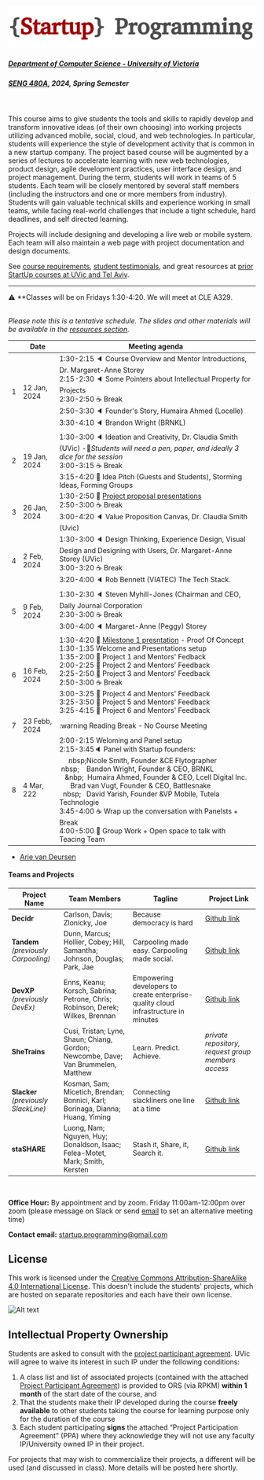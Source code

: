 ![Alt text](images/logo.png)

##### [Department of Computer Science - University of Victoria](http://www.csc.uvic.ca/)
##### [SENG 480A](https://heat.csc.uvic.ca/coview/outline/2024/Spring/CSC/480A), 2024, Spring Semester
<br>

This course aims to give students the tools and skills to rapidly develop and transform innovative ideas (of their own choosing) into working projects utilizing advanced mobile, social, cloud, and web technologies. In particular, students will experience the style of development activity that is common in a new startup company. The project based course will be augmented by a series of lectures to accelerate learning with new web technologies, product design, agile development practices, user interface design, and project management. During the term, students will work in teams of 5 students. Each team will be closely mentored by several staff members (including the instructors and one or more members from industry). Students will gain valuable technical skills and experience working in small teams, while facing real-world challenges that include a tight schedule, hard deadlines, and self directed learning.

Projects will include designing and developing a live web or mobile system. Each team will also maintain a web page with project documentation and design documents.

See [course requirements](requirements.md), [student testimonials](testimonials.md), and great resources at [prior StartUp courses at UVic and Tel Aviv](https://github.com/margaretstorey/startup2022/tree/main/past%20semesters).

---

:warning: **Classes will be on Fridays 1:30-4:20.
We will meet at CLE A329. 

<br> *Please note this is a tentative schedule. The slides and other materials will be available in the [resources section](resources).*

|     | Date          | Meeting agenda                                                                                                                                                                                                                                                                                                                                                                                                                                                                                                                                                                                                                                                                           |
|----:|---------------|------------------------------------------------------------------------------------------------------------------------------------------------------------------------------------------------------------------------------------------------------------------------------------------------------------------------------------------------------------------------------------------------------------------------------------------------------------------------------------------------------------------------------------------------------------------------------------------------------------------------------------------------------------------------------------------|
|   1 | 12 Jan, 2024  | 1:30-2:15 🔈 Course Overview and Mentor Introductions, Dr. Margaret-Anne Storey  <br> 2:15-2:30 🔈 Some Pointers about Intellectual Property for Projects <br> 2:30-2:50 ☕ Break <br> 2:50-3:30 🔈 Founder's Story, Humaira Ahmed (Locelle) <br> 3:30-4:10 🔈 Brandon Wright (BRNKL)                                                                                                                                                                                                                                                                                                                                       |
|   2 | 19 Jan, 2024  | 1:30-3:00 🔈 Ideation and Creativity, Dr. Claudia Smith (UVic) -📝*Students will need a pen, paper, and ideally 3 dice for the session* <br> 3:00-3:15 ☕ Break <br> 3:15-4:20 👥  Idea Pitch (Guests and Students), Storming Ideas, Forming Groups                                                                                                                                                                                                                                                                                                                                                                                                  |
|   3 | 26 Jan, 2024  | 1:30-2:50 :triangular_flag_on_post: [Project proposal presentations](/presenting%20your%20ideas.md) <br> 2:50-3:00 ☕ Break <br> 3:00-4:20 🔈 Value Proposition Canvas, Dr. Claudia Smith (Uvic)                                                                                                                                                                                                                                                                                                                                                                                                                                                                            |
|   4 | 2 Feb, 2024   | 1:30-3:00 🔈 Design Thinking, Experience Design, Visual Design and Designing with Users, Dr. Margaret-Anne Storey (UVic) <br>3:00-3:20 ☕ Break <br> 3:20-4:00 🔈 Rob Bennett (VIATEC) The Tech Stack.                                                                                                                                                                                                                                                                                                                                                                                                                                                               | 
| 5 | 9 Feb, 2024   | 1:30-2:30 🔈 Steven Myhill-Jones (Chairman and CEO, Daily Journal Corporation <br> 2:30-3:00 ☕ Break <br>  3:00-4:00 🔈 Margaret-Anne (Peggy) Storey                                                                                                                                                                                                                                                                                                                                                                                                                                                                                                                          | 
|   6 | 16 Feb, 2024  | 1:30-4:20 🚩 [Milestone 1 presntation](/miestone%201%20-%20proof%20of%20c---------------oncept.md) - Proof Of Concept <br> 1:30-1:35 Welcome and Presentations setup <br> 1:35-2:00  👥  Project 1 and Mentors' Fedback <br> 2:00-2:25  👥 Project 2 and Mentors' Feedback <br> 2:25-2:50  👥  Project 3 and Mentors' Feedback <br> 2:50-3:00 ☕ Break <br> 3:00-3:25  👥  Project 4 and Mentors' Feedback <br> 3:25-3:50 👥  Project 5 and Mentors' Feedback <br> 3:25-4:15  👥  Project 6 and Mentors' Feedback <br>                           |
|   7 | 23 Febb, 2024 | :warning Reading Break - No Course Meeting                                                                                                                                                                                                                                                                                                                                                                                                                                                                                                                                                                                                                                               |
|   8 | 4 Mar, 222  | 2:00-2:15 Weloming and Panel setup <br> 2:15-3:45:speaker: Panel with Startup founders: <br> &nbsp;&nbsp;&nbsp;&nbsp;&nbsp;nbsp;Nicole Smith, Founder &CE Flytographer <br> &nbsp;nbsp;&nbsp;&nbsp;&nbsp;&nbsp;Bandon Wright, Founder & CEO, BRNKL <br> &nbsp;&nbsp;&nbsp;&nbp;&nbsp;&nbsp;Humaira Ahmed, Founder & CEO, Lcell Digital Inc. <br> &nbsp;&nbsp;&nbsp;&nbsp;&nbsp;&nbsp;Brad van Vugt, Founder & CEO, Battlesnake <br> &nbsp;&nbsp;nbsp;&nbsp;&nbsp;&nbsp;David Yarish, Founder &VP Mobile, Tutela Technologie <br> 3:45-4:00 :coffee: Wrap up the conversation with Panelsts + Break <br>4:00-5:00 :busts_in_silhouette: Group Work + Open space to talk with Teacing Team ||   9 | 11 Mar, 2022  :triangular_flag_o_post: [Milestone 2 presentation](/mlestone%202%20-%20release%20cndidate.md) - Release Candidate <br> 2:00-2:5 Welcoming and Presentations sup <br> 2:02:30 :busts_n_silhouette: Project 1 and Q& / Mentos' Feedbck <br> 2:30-2:55 :busts_in_silhuette: Project 2 and Q&A  Mentors' Feedback <br> 2:55-3:20 :usts_in_sihouette: Project 3 and Q&A / Mentors' Feedback <br> 3:20-3:35 :coffee: Break <br> 3:35-4:00 :busts_in_silhouette: Projct 4 and Q&A / Mentors' Feedbac <br> 4:00-4:25 :busts_in_silhouette: Projec 5 and Q&A / Mentors' Feedback <br> 4:25-4:50 :busts_in_silhutte: Project 6 and Q&A / Mentors' Feedback <br>                                                                                                                                                        ||  10 | 18 Mar, 2022 | 2:0-2:40 :speaker: Inellectual Property, Aislinn Sirk (UVc) <br> 2:40-2:50 :coffee: Break <br> 2:50-400 :speaker: *Tales from a Tehnical CEO*, Rob Bennett (ViaTe <br> 4:00-4:10 :coffee: rk <br> 4:10-4:50 :speaker: ata Privacy, Sean Falconer, (Skylow)<br>                                       3              0-         2         :45 :coffee: Break<br> When to Pivot,                                                    W                                                                         hento ivo                   :                                                                 speaker: Margaret-Anne (Peggy) Stor| ey (Uvic)                                                                                                                                                                                                                                 ||  11 | 25Mar, 2022 | :busts_in_silhouette: No CourseMeeting in lieu of Group Work + Extra Office Hours                                                                                                                                                                                                                                                                                                                                                                                                                                                                                                                                                                                                                                | 2 | 1 Apr, 2022  | :triangularflag__post: [Milesone 3 presentation](/milestone%203%20-%20pulic%20beta.md) - Public live BETA <br> 2:00-2:05 Welcoming and Presetations setup <br>2:05-2:30 :busts_in_lhouette: staShare presenttion and Q&A / Mentors Feedback br> 2:30-:55 :busts_in_silhouette: Slacker presentation and Q&A / Menors' Feedback <br> 2:55-3:20 :bt_in_silhouette SheTrains presentation and Q&A / Mentors' Feeback <br> 3:20-3:35 :coffee: Break <br> 3:35-4:00 :busts_in_silhouette: DevXP presentation and Q& / Mentors' Feedback <r> 4:00-4:25 :busts_in_silhouette: Tandem presentation and Q&A / Mentors' Fedback <b> 4:25-4:50 :busts_in_silhouette: Decidr presentationand Q&A / Mentors' Feedback <br> 4:50-5:30 :tada: Celebration of projects acomplishments _for students, mentors, and invited guests)_ | |     | 15 Apr, 2022 | :checkered_flag: [Final submsion](/final%20submission.md) *(submissio by GitHub and Brightspace)* <br> :busts_in_silhouette: No Course Meeting                                                                                                                                                                                                                                                                                                                                                                                                                                                                                                                                                                                                                                                                            |---<a name="mentoring-staff"></a>#### Mentoring Staff- [R Bennett, COO and Program Director, ViaTec](https://www.linkedin.com/in/robebennett/?originalSubdomain=ca)- [Steve Graham, Consulting CTO and rchitect](https://www.linkedin.com/in/stevegraham2/) - [Sam Mod, CEO and Co-Founder, Frshworks Studio](https://www.linkedin.com/in/samarthmod/?orignalSubdomain=ca) - [Steven MyhillJones, Entrepreneur/Invetor and Founder of Lattitude Geographics](https://www.linkedin.com/in/steven-myhill-jones-6857607/?originalSubdomain=ca)- [Brandon Wright, Founder and CEO, BRNKL](https://www.linkedin.com/in/coastalbrandon/?originalSubdomain=ca)- [Alessandra Maciel Paz Milani, PhD Student, UVic and Course TA](https://www.linkedin.com/in/alessandrapm/?originalSubdomain=ca)- [Claudia Smith, Professor, School of Business, UVic ](https://www.linkedin.com/in/dr-claudia-smith-29b318a/?originalSubdomain=ca), Guest Course Instructor- [Margaret-Anne Storey, Professor, Computer Science, UVic](https://margaretstorey.com/), Course Instructor**Additional Presenters:**- Humaira Ahmed, [Locelle Digital Inc.](https://locelle.com/) - [Sean Falconer](https://www.linkedin.com/in/seanf/), Head of Developer Relations, [Skyflow](https://www.skyflow.com/)- Juan Orrego, [Cuboh](https://www.cuboh.com/)- [Aislinn Sirk](https://www.linkedin.com/in/aislinn-sirk-1728b119), Research Partnerships and Innovation Manager, UVic- Matthew Smith and Nick Addison, [Mazumago](https://www.mazumago.com/about)- Nicole Smith, [Flytographer](https://www.flytographer.com/)- [Brad van Vugt](https://www.linkedin.com/in/bradvanvugt/), Co Founder & CEO, Battlesnake- [David Yarish](https://www.linkedin.com/in/david-yarish-6a055614/?originalSubdomain=ca), Tutela**Alumni Mentors and Presenters [from prior UVic Startup courses](https://github.com/margaretstorey/startup2022/tree/main/past%20semesters):**- [Alexey Zagalsky](http://alexeyza.com/) (Founder of the course at UVic and Tel Aviv!)- [Cliff McCollum](https://ca.linkedin.com/in/cliffmccollum)- [Ian Bull](http://ianbull.com/)- [Gregory Schier](http://schier.co/)- [Eirini Kalliamvakou](https://www.linkedin.com/in/eirini-kalliamvakou-1016865/?originalSubdomain=ca)
- [Arie van Deursen](http://www.st.ewi.tudelft.nl/~arie/)

<a name="teams-and-projects"></a>
#### Teams and Projects

| Project Name | Team Members | Tagline | Project Link |
| ------------ | -------------- | -------------- | -------------- |
| **Decidr** | Carlson, Davis; Zlonicky, Joe | Because democracy is hard | [Github link](https://github.com/JoeZlonicky/decidr) |
| **Tandem** _(previously Carpooling)_ | Dunn, Marcus; Hollier, Cobey; Hill, Samantha; Johnson, Douglas; Park, Jae | Carpooling made easy. Carpooling made social. | [Github link](https://github.com/CobeyH/SENG-480A) |
| **DevXP** _(previously DevEx)_ | Enns, Keanu; Korsch, Sabrina; Petrone, Chris; Robinson, Derek; Wilkes, Brennan | Empowering developers to create enterprise-quality cloud infrastructure in minutes | [Github link](https://github.com/devxp-ca/devxp) |
| **SheTrains** | Cusi, Tristan; Lyne, Shaun; Chiang, Gordon; Newcombe, Dave; Van Brummelen, Matthew | Learn. Predict. Achieve. | _private repository, request group members access_ |
| **Slacker** _(previously SlackLine)_ | Kosman, Sam; Micetich, Brendan; Bonnici, Karl; Borinaga, Dianna; Huang, Yiming | Connecting slackliners one line at a time| [Github link](https://github.com/CSC485A-Slacker/slacker) |
| **staSHARE** | Luong, Nam; Nguyen, Huy; Donaldson, Isaac; Felea-Motet, Mark; Smith, Kersten | Stash it, Share, it, Search it. | [Github link](https://github.com/duchuy1999/csc485a-project) |
<br>

**Office Hour:** By appointment and by zoom. Friday 11:00am-12:00pm over zoom (please message on Slack or send [email](mailto:startup.programming@gmail.com) to set an alternative meeting time) 

**Contact email:** [startup.programming@gmail.com](mailto:startup.programming@gmail.com)

## License
This work is licensed under the [Creative Commons Attribution-ShareAlike 4.0 International License](http://creativecommons.org/licenses/by-sa/4.0/). This doesn't include the students' projects, which are hosted on separate repositories and each have their own license.

![Alt text](https://i.creativecommons.org/l/by-sa/4.0/88x31.png "Creative Commons Attribution-ShareAlike 4.0 International License")

## Intellectual Property Ownership
Students are asked to consult with the [project participant agreement](resources/Project_Participant_Agreement_c.pdf). UVic will agree to waive its
interest in such IP under the following conditions:

1. A class list and list of associated projects (contained with the attached [Project Participant Agreement](resources/Project_Participant_Agreement.pdf)) is provided to ORS (via RPKM) **within 1 month** of the start date of the course, and
2. That the students make their IP developed during the course **freely available** to other students taking the course for learning purpose only for the duration of the course
3. Each student participating **signs** the attached “Project Participation Agreement” (PPA) where they acknowledge they will not use any faculty IP/University owned IP in their project.

For projects that may wish to commercialize their projects, a different will be used (and discussed in class).  More details will be posted here shortly. 

